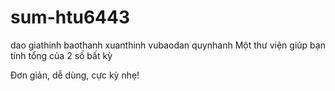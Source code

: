 # sum-htu6443
dao
giathinh
baothanh
xuanthinh
vubaodan
quynhanh
Một thư viện giúp bạn tính tổng của 2 số bất kỳ

Đơn giản, dễ dùng, cực kỳ nhẹ!

